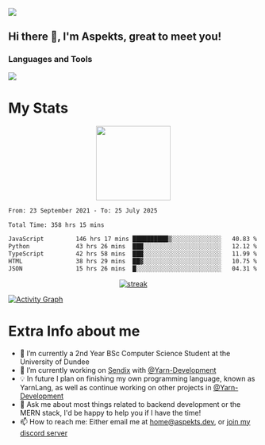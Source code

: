 ![](https://komarev.com/ghpvc/?username=aspekts&color=red)
## Hi there 👋, I'm Aspekts, great to meet you!
### Languages and Tools
<p align="left"> <a href="https://github.com/aspekts"><img src="https://skillicons.dev/icons?i=aws,azure,bash,bootstrap,cpp,cloudflare,css,discord,bots,express,fastapi,gcp,git,heroku,github,v,vim,regex,html,js,jquery,nodejs,linux,md,mysql,redis,mongodb,netlify,nextjs,py,react,sqlite,swift,ts,vscode"> </a> </p>

# My Stats
<p align="center">
<img height="150px" src="https://github-readme-stats.vercel.app/api?username=aspekts&hide_border=true&show_icons=true&count_private=true&theme=gruvbox&bg_color=151515" />
</p>

<!--START_SECTION:waka-->

```txt
From: 23 September 2021 - To: 25 July 2025

Total Time: 358 hrs 15 mins

JavaScript         146 hrs 17 mins ██████████▒░░░░░░░░░░░░░░   40.83 %
Python             43 hrs 26 mins  ███░░░░░░░░░░░░░░░░░░░░░░   12.12 %
TypeScript         42 hrs 58 mins  ███░░░░░░░░░░░░░░░░░░░░░░   11.99 %
HTML               38 hrs 29 mins  ██▓░░░░░░░░░░░░░░░░░░░░░░   10.75 %
JSON               15 hrs 26 mins  █░░░░░░░░░░░░░░░░░░░░░░░░   04.31 %
```

<!--END_SECTION:waka-->
<p align="center">
  <a href="https://github.com/aspekts">      
<img title="stats" alt="streak" src="https://github-readme-streak-stats.herokuapp.com/?user=aspekts&theme=dark&hide_border=true&stroke=f53b3b"/>
</a>
</p>
<a href="https://github.com/aspekts"><img alt="Activity Graph" src="https://activity-graph.herokuapp.com/graph?username=aspekts&bg_color=0D1117&color=eca15b&line=eca15b&point=FFFFFF&hide_border=true" /></a>

# Extra Info about me
- 🌱 I’m currently a 2nd Year BSc Computer Science Student at the University of Dundee
- 🔭 I’m currently working on [Sendix](https://sendix.ai) with [@Yarn-Development](https://github.com/Yarn-Development)
- 💡 In future I plan on finishing my own programming language, known as YarnLang, as well as continue working on other projects in [@Yarn-Development](https://github.com/Yarn-Development)
- 💬 Ask me about most things related to backend development or the MERN stack, I'd be happy to help you if I have the time!
- 📫 How to reach me: Either email me at home@aspekts.dev, or [join my discord server](https://discord.gg/GxGTHBC)


